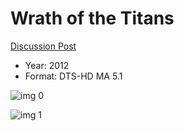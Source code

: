 # Wrath of the Titans

[Discussion Post](https://www.avsforum.com/threads/bass-eq-for-filtered-movies.2995212/post-58302670)

* Year: 2012
* Format: DTS-HD MA 5.1

![img 0](https://i.imgur.com/M4Uu17D.jpg)

![img 1](https://i.imgur.com/UtW1EXk.jpg)

